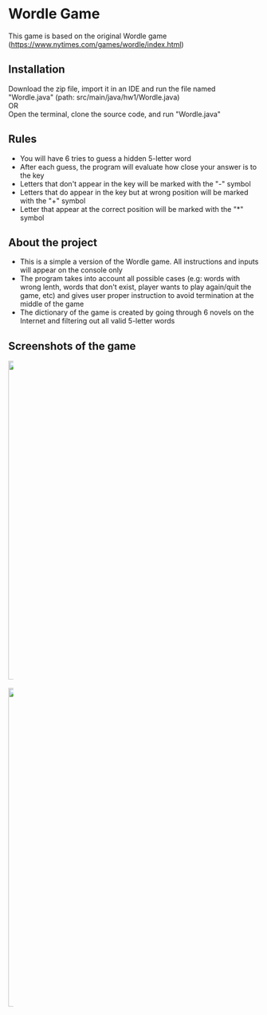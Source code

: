 # Wordle Game

This game is based on the original Wordle game (https://www.nytimes.com/games/wordle/index.html)

## Installation

Download the zip file, import it in an IDE and run the file named "Wordle.java" (path: src/main/java/hw1/Wordle.java)
<br>
<bold>OR</bold>
<br>
Open the terminal, clone the source code, and run "Wordle.java"

## Rules
- You will have 6 tries to guess a hidden 5-letter word
- After each guess, the program will evaluate how close your answer is to the key
- Letters that don't appear in the key will be marked with the "-" symbol
- Letters that do appear in the key but at wrong position will be marked with the "+" symbol
- Letter that appear at the correct position will be marked with the "*" symbol

## About the project
- This is a simple a version of the Wordle game. All instructions and inputs will appear on the console only
- The program takes into account all possible cases (e.g: words with wrong lenth, words that don't exist, player wants to play again/quit the game, etc) and gives user proper instruction to avoid termination at the middle of the game
- The dictionary of the game is created by going through 6 novels on the Internet and filtering out all valid 5-letter words


## Screenshots of the game

<div float="left" class="horizontalgap" style="width:10px">
  <img width="640" alt="wordle2" src="https://user-images.githubusercontent.com/85639418/211687051-427c01c5-6f7e-442f-b44c-0542498c4b1b.png">
  <br><br>
  <img width="640" alt="wordle3" src="https://user-images.githubusercontent.com/85639418/211687060-e74f4ec7-0c74-48b7-83d0-cc66a845d380.png">
</div>


